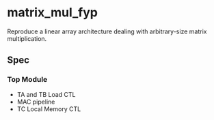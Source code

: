 # matrix_mul_fyp
Reproduce a linear array architecture dealing with arbitrary-size matrix multiplication.



## Spec

### Top Module

+ TA and TB Load CTL
+ MAC pipeline
+ TC Local Memory CTL